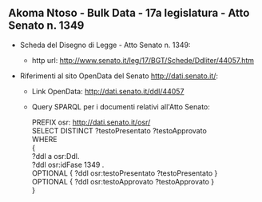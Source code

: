 ## Akoma Ntoso - Bulk Data - 17a legislatura - Atto Senato n. 1349 ##

* Scheda del Disegno di Legge - Atto Senato n. 1349:
	* http url: http://www.senato.it/leg/17/BGT/Schede/Ddliter/44057.htm

* Riferimenti al sito OpenData del Senato http://dati.senato.it/:
	* Link OpenData: http://dati.senato.it/ddl/44057
	* Query SPARQL per i documenti relativi all'Atto Senato:

        PREFIX osr: <http://dati.senato.it/osr/>  
		SELECT DISTINCT ?testoPresentato ?testoApprovato  
		WHERE  
		{  
		    ?ddl a osr:Ddl.  
		    ?ddl osr:idFase 1349 .  
		    OPTIONAL { ?ddl osr:testoPresentato ?testoPresentato }  
		    OPTIONAL { ?ddl osr:testoApprovato ?testoApprovato }  
		}
		